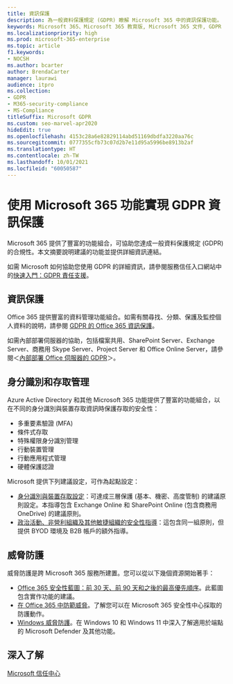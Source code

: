 ```yaml
---
title: 資訊保護
description: 為一般資料保護規定 (GDPR) 瞭解 Microsoft 365 中的資訊保護功能。
keywords: Microsoft 365、Microsoft 365 教育版, Microsoft 365 文件, GDPR
ms.localizationpriority: high
ms.prod: microsoft-365-enterprise
ms.topic: article
f1.keywords:
- NOCSH
ms.author: bcarter
author: BrendaCarter
manager: laurawi
audience: itpro
ms.collection:
- GDPR
- M365-security-compliance
- MS-Compliance
titleSuffix: Microsoft GDPR
ms.custom: seo-marvel-apr2020
hideEdit: true
ms.openlocfilehash: 4153c28a6e82829114abd51169dbdfa3220aa76c
ms.sourcegitcommit: 0777355cfb73c07d2b7e11d95a5996be8913b2af
ms.translationtype: HT
ms.contentlocale: zh-TW
ms.lasthandoff: 10/01/2021
ms.locfileid: "60050587"
---
```

# <a name="information-protection-for-gdpr-with-microsoft-365-capabilities"></a>使用 Microsoft 365 功能實現 GDPR 資訊保護

Microsoft 365 提供了豐富的功能組合，可協助您達成一般資料保護規定 (GDPR) 的合規性。本文摘要說明建議的功能並提供詳細資訊連結。

如需 Microsoft 如何協助您使用 GDPR 的詳細資訊，請參閱服務信任入口網站中的[快速入門：GDPR 責任支援](https://servicetrust.microsoft.com/ViewPage/GDPRGetStarted)。

## <a name="information-protection"></a>資訊保護

Office 365 提供豐富的資料管理功能組合。如需有關尋找、分類、保護及監控個人資料的說明，請參閱 [GDPR 的 Office 365 資訊保護](/microsoft-365/compliance/office-365-information-protection-for-gdpr)。

如需內部部署伺服器的協助，包括檔案共用、SharePoint Server、Exchange Server、商務用 Skype Server、Project Server 和 Office Online Server，請參閱＜[內部部署 Office 伺服器的 GDPR](/microsoft-365/compliance/gdpr-for-office-servers)＞。 

## <a name="identity-and-access-management"></a>身分識別和存取管理

Azure Active Directory 和其他 Microsoft 365 功能提供了豐富的功能組合，以在不同的身分識別與裝置存取資訊時保護存取的安全性：

- 多重要素驗證 (MFA)
- 條件式存取
- 特殊權限身分識別管理
- 行動裝置管理
- 行動應用程式管理
- 硬體保護認證

Microsoft 提供下列建議設定，可作為起點設定：

- [身分識別與裝置存取設定](/microsoft-365/security/office-365-security/microsoft-365-policies-configurations)：可達成三層保護 (基本、機密、高度管制) 的建議原則設定。本指導包含 Exchange Online 和 SharePoint Online (包含商務用 OneDrive) 的建議原則。
- [政治活動、非營利組織及其他敏捷組織的安全性指導](/microsoft-365/security/office-365-security/microsoft-security-guidance-for-political-campaigns-nonprofits-and-other-agile-o)：這包含同一組原則，但提供 BYOD 環境及 B2B 帳戶的額外指導。

## <a name="threat-protection"></a>威脅防護

威脅防護是跨 Microsoft 365 服務所建置。您可以從以下幾個資源開始著手：

- [Office 365 安全性藍圖：前 30 天、前 90 天和之後的最高優先順序](/microsoft-365/security/office-365-security/security-roadmap)。此藍圖包含實作功能的建議。 
- [在 Office 365 中防範威脅](/microsoft-365/security/office-365-security/protect-against-threats)。了解您可以在 Microsoft 365 安全性中心採取的防護動作。
- [Windows 威脅防護](/windows/security/threat-protection/)。在 Windows 10 和 Windows 11 中深入了解適用於端點的 Microsoft Defender 及其他功能。

## <a name="learn-more"></a>深入了解

[Microsoft 信任中心](https://www.microsoft.com/trust-center/privacy/gdpr-overview)
